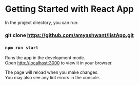 # Getting Started with React App


In the project directory, you can run:

### git clone https://github.com/amyashwant/listApp.git

### `npm run start`

Runs the app in the development mode.\
Open [http://localhost:3000](http://localhost:3000) to view it in your browser.

The page will reload when you make changes.\
You may also see any lint errors in the console.
